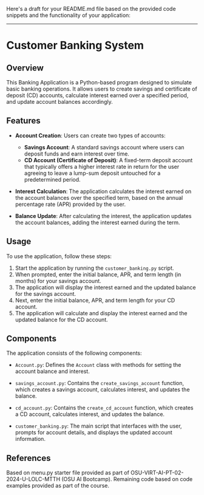 Here's a draft for your README.md file based on the provided code snippets and the functionality of your application:

---

# Customer Banking System

## Overview

This Banking Application is a Python-based program designed to simulate basic banking operations. It allows users to create savings and certificate of deposit (CD) accounts, calculate interest earned over a specified period, and update account balances accordingly.

## Features

- **Account Creation**: Users can create two types of accounts:
  - **Savings Account**: A standard savings account where users can deposit funds and earn interest over time.
  - **CD Account (Certificate of Deposit)**: A fixed-term deposit account that typically offers a higher interest rate in return for the user agreeing to leave a lump-sum deposit untouched for a predetermined period.

- **Interest Calculation**: The application calculates the interest earned on the account balances over the specified term, based on the annual percentage rate (APR) provided by the user.

- **Balance Update**: After calculating the interest, the application updates the account balances, adding the interest earned during the term.

## Usage

To use the application, follow these steps:

1. Start the application by running the `customer_banking.py` script.
2. When prompted, enter the initial balance, APR, and term length (in months) for your savings account.
3. The application will display the interest earned and the updated balance for the savings account.
4. Next, enter the initial balance, APR, and term length for your CD account.
5. The application will calculate and display the interest earned and the updated balance for the CD account.

## Components

The application consists of the following components:

- `Account.py`: Defines the `Account` class with methods for setting the account balance and interest.

- `savings_account.py`: Contains the `create_savings_account` function, which creates a savings account, calculates interest, and updates the balance.

- `cd_account.py`: Contains the `create_cd_account` function, which creates a CD account, calculates interest, and updates the balance.

- `customer_banking.py`: The main script that interfaces with the user, prompts for account details, and displays the updated account information.

## References
Based on menu.py starter file provided as part of OSU-VIRT-AI-PT-02-2024-U-LOLC-MTTH (OSU AI Bootcamp). Remaining code based on code examples provided as part of the course.